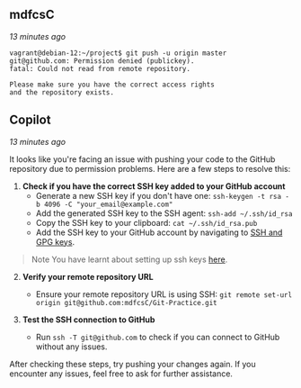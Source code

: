 ## mdfcsC
*13 minutes ago*

```
vagrant@debian-12:~/project$ git push -u origin master
git@github.com: Permission denied (publickey).
fatal: Could not read from remote repository.

Please make sure you have the correct access rights
and the repository exists.
```

## Copilot
*13 minutes ago*

It looks like you're facing an issue with pushing your code to the GitHub repository due to permission problems. Here are a few steps to resolve this:

1. **Check if you have the correct SSH key added to your GitHub account**
	- Generate a new SSH key if you don't have one: `ssh-keygen -t rsa -b 4096 -C "your_email@example.com"`
	- Add the generated SSH key to the SSH agent: `ssh-add ~/.ssh/id_rsa`
	- Copy the SSH key to your clipboard: `cat ~/.ssh/id_rsa.pub`
	- Add the SSH key to your GitHub account by navigating to [SSH and GPG keys](https://github.com/settings/keys).

> Note
> You have learnt about setting up ssh keys [here](https://github.com/cs-uob/software-tools/blob/main/01-sysadmin/lab/ssh.md#setting-up-ssh-keys).

2. **Verify your remote repository URL**
	- Ensure your remote repository URL is using SSH: `git remote set-url origin git@github.com:mdfcsC/Git-Practice.git`

3. **Test the SSH connection to GitHub**
	- Run `ssh -T git@github.com` to check if you can connect to GitHub without any issues.

After checking these steps, try pushing your changes again. If you encounter any issues, feel free to ask for further assistance.
